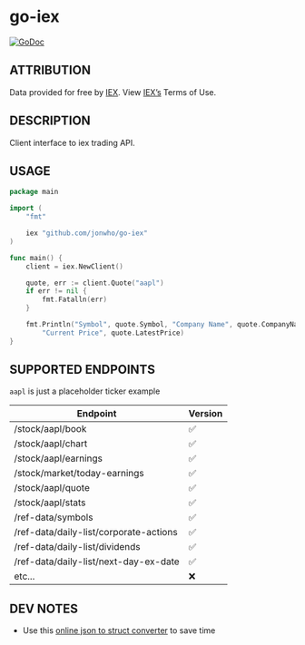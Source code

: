 # go-iex

[![GoDoc](https://godoc.org/github.com/jonwho/go-iex?status.svg)](http://godoc.org/github.com/jonwho/go-iex)

## ATTRIBUTION
Data provided for free by [IEX](https://iextrading.com/developer/). View [IEX’s](https://iextrading.com/api-exhibit-a/) Terms of Use.

## DESCRIPTION
Client interface to iex trading API.

## USAGE
```go
package main

import (
	"fmt"

	iex "github.com/jonwho/go-iex"
)

func main() {
	client = iex.NewClient()

	quote, err := client.Quote("aapl")
	if err != nil {
		fmt.Fatalln(err)
	}

	fmt.Println("Symbol", quote.Symbol, "Company Name", quote.CompanyName,
		"Current Price", quote.LatestPrice)
}
```

## SUPPORTED ENDPOINTS
`aapl` is just a placeholder ticker example

| Endpoint                               | Version |
| -------------------------------------- | ------- |
| /stock/aapl/book                       | ✅      |
| /stock/aapl/chart                      | ✅      |
| /stock/aapl/earnings                   | ✅      |
| /stock/market/today-earnings           | ✅      |
| /stock/aapl/quote                      | ✅      |
| /stock/aapl/stats                      | ✅      |
| /ref-data/symbols                      | ✅      |
| /ref-data/daily-list/corporate-actions | ✅      |
| /ref-data/daily-list/dividends         | ✅      |
| /ref-data/daily-list/next-day-ex-date  | ✅      |
| etc...                                 | ❌      |

## DEV NOTES
* Use this [online json to struct converter](https://mholt.github.io/json-to-go/) to save time
